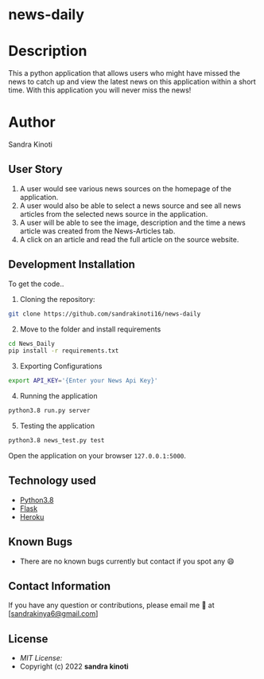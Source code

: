 # news-daily
# Description
This a python application that allows users who might have missed the news to catch up and view the latest news on this application within a short time. With this application you will never miss the news!
# Author
Sandra Kinoti
## User Story

1. A user would see various news sources on the homepage of the application.
2. A user would also be able to select a news source and see all news articles from the selected news source in the application.
3. A user will be able to see the image, description and the time a news article was created from the News-Articles tab.
4. A click on an article and read the full article on the source website.


## Development Installation
To get the code..

1. Cloning the repository:
  ```bash
  git clone https://github.com/sandrakinoti16/news-daily
  ```
2. Move to the folder and install requirements
  ```bash
  cd News_Daily
  pip install -r requirements.txt
  ```
3. Exporting Configurations
  ```bash
  export API_KEY='{Enter your News Api Key}'
  ```
4. Running the application
  ```bash
  python3.8 run.py server
  ```
5. Testing the application
  ```bash
  python3.8 news_test.py test
  ```
Open the application on your browser `127.0.0.1:5000`.


## Technology used

* [Python3.8](https://www.python.org/)
* [Flask](http://flask.pocoo.org/)
* [Heroku](https://heroku.com)
## Known Bugs
* There are no known bugs currently but contact if you spot any 😄
## Contact Information 

If you have any question or contributions, please email me 📧 at [sandrakinya6@gmail.com]

## License
* *MIT License:*
* Copyright (c) 2022 **sandra kinoti**
